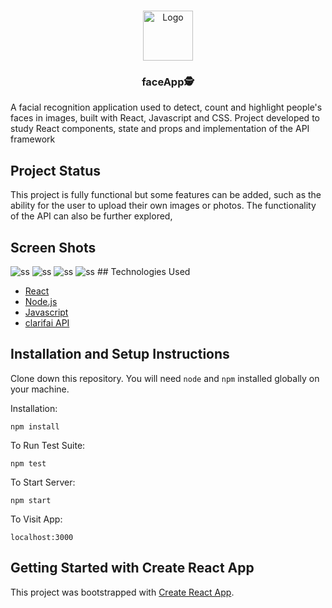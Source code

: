<br />
<p align="center">
  <a href="https://github.com/pedrohperoni/faceapp/">
    <img src="https://github.com/pedrohperoni/faceapp/github/face-recognition.png" alt="Logo" width="80" height="80">
  </a>
  
  <h3 align="center">faceApp🕵️‍</h3>


A facial recognition application used to detect, count and highlight people's faces in images, built with React, Javascript and CSS.
Project developed to study React components, state and props and implementation of the API framework

## Project Status
This project is fully functional but some features can be added, such as the ability for the user to upload their own images or photos. The functionality of the API can also be further explored, 

## Screen Shots
<img src="https://github.com/pedrohperoni/faceapp/github/screenshot.png" alt="ss">
<img src="https://github.com/pedrohperoni/faceapp/github/screenshot1.png" alt="ss">
<img src="https://github.com/pedrohperoni/faceapp/github/screenshot2.png" alt="ss">
<img src="https://github.com/pedrohperoni/faceapp/github/screenshot3.png" alt="ss">
## Technologies Used

* [React](https://reactjs.org/)
* [Node.js](https://nodejs.org/en/)
* [Javascript](https://www.javascript.com/)
* [clarifai API](https://www.clarifai.com/)

## Installation and Setup Instructions

Clone down this repository. You will need `node` and `npm` installed globally on your machine.  

Installation:

`npm install`  

To Run Test Suite:  

`npm test`  

To Start Server:

`npm start`  

To Visit App:

`localhost:3000` 

## Getting Started with Create React App

This project was bootstrapped with [Create React App](https://github.com/facebook/create-react-app).